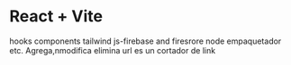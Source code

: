 # React + Vite
hooks components tailwind
js-firebase and firesrore
node empaquetador etc.
Agrega,nmodifica elimina url es un cortador de link 
